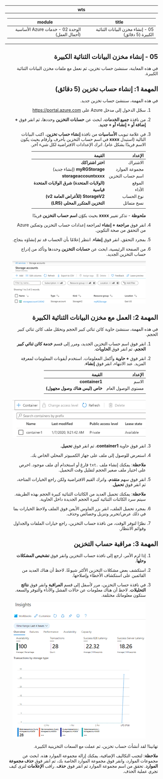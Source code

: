 <div id="readme" class="Box-body readme blob js-code-block-container p-5 p-xl-6 gist-border-0" dir="rtl">
    <article class="markdown-body entry-content container-lg" itemprop="text"><table>
  <thead>
  <tr>
  <th>wts</th>
  </tr>
  </thead>
  <tbody>
  <tr>
  <td><div><table>
  <thead>
  <tr>
  <th>title</th>
  <th>module</th>
  </tr>
  </thead>
  <tbody>
  <tr>
  <td><div>05 - إنشاء مخزن البيانات الثنائية الكبيرة (5 دقائق)</div></td>
  <td><div>الوحدة 02 - خدمات Azure الأساسية (أحمال العمل)</div></td>
  </tr>
  </tbody>
</table>
</div></td>
  </tr>
  </tbody>
</table>
       
# 05 - إنشاء مخزن البيانات الثنائية الكبيرة

في هذه المعاينة، سننشئ حساب تخزين، ثم نعمل مع ملفات مخزن البيانات الثنائية الكبيرة.

# المهمة 1: إنشاء حساب تخزين (5 دقائق)

في هذه المهمة، سننشئ حساب تخزين جديد. 

1. سجّل الدخول إلى مدخل Azure على <a href="https://portal.azure.com" target="_blank"><span style="color: #0066cc;" color="#0066cc">https://portal.azure.com</span></a>

2. من نافذة **جميع الخدمات**، ابحث عن **حسابات التخزين** وحددها، ثم انقر فوق **+ إضافة أو + إنشاء أو + جديد**. 

3. في علامة تبويب **الأساسيات** من نافذة **إنشاء حساب تخزين**، اكتب البيانات التالية (استبدل **xxxx** في اسم حساب التخزين بأحرف وأرقام بحيث يكون الاسم فريدًا بشكل عام). اترك الإعدادات الافتراضية لكل شيء آخر.

    | الإعداد | القيمة | 
    | --- | --- |
    | الاشتراك | **اختر اشتراكك** |
    | مجموعة الموارد | **myRGStorage** (إنشاء جديد) |
    | اسم حساب التخزين | **storageaccountxxxx** |
    | الموقع | **(الولايات المتحدة) شرق الولايات المتحدة**  |
    | الأداء | **قياسية** |
    | نوع الحساب | **StorageV2 (للأغراض العامة v2)** |
    | نسخ متماثل | **التخزين المتكرر المحلي (LRS)** |
    | | |

    **ملحوظة** -  تذكر تغيير **xxxx** بحيث بكوّن **اسم حساب التخزين** فريدًا

5. انقر فوق **مراجعة + إنشاء** لمراجعة إعدادات حساب التخزين وتمكين Azure من التحقق من صحة التكوين. 

6. بمجرد التحقق، انقر فوق **إنشاء**. انتظر إعلامًا بأن الحساب قد تم إنشاؤه بنجاح. 

7. من الصفحة الرئيسية، ابحث عن **حسابات التخزين** وحددها وتأكد من إدراج حساب التخزين الجديد.

    ![لقطة شاشة لحساب التخزين الذي تم إنشاؤه حديثًا في مدخل Azure.](../images/0401.png)

# المهمة 2: العمل مع مخزن البيانات الثنائية الكبيرة

في هذه المهمة، سننشئ حاوية كائن ثنائي كبير الحجم ونحمّل ملف كائن ثنائي كبير الحجم. 

1. انقر فوق اسم حساب التخزين الجديد، ومرر إلى قسم **خدمة كائن ثنائي كبير الحجم**، ثم انقر فوق **الحاويات**.

2. انقر فوق **+ حاوية** وأكمل المعلومات. استخدم أيقونات المعلومات لمعرفة المزيد. عند الانتهاء، انقر فوق **إنشاء**.


    | الإعداد | القيمة |
    | --- | --- |
    | الاسم | **container1**  |
    | مستوى الوصول العام| **خاص (ليس هناك وصول مجهول)** |
    | | |

    ![لقطة شاشة لحاوية البيانات الثنائية الكبيرة التي تم إنشاؤها حديثًا في حساب التخزين في مدخل Azure.](../images/0402.png)

4. انقر فوق حاوية **container1**، ثم انقر فوق **تحميل**.

5. استعرض للوصول إلى ملف على جهاز الكمبيوتر المحلي الخاص بك. 

    **ملاحظة**: يمكنك إنشاء ملف `.txt` فارغ أو استخدام أي ملف موجود. احرص على اختيار ملف صغير الحجم لتقليل وقت التحميل.

6. انقر فوق سهم **متقدم**، واترك القيم الافتراضية ولكن راجع الخيارات المتاحة، ثم انقر فوق **تحميل**.

    **ملاحظة**: يمكنك تحميل العديد من الكائنات الثنائية كبيرة الحجم بهذه الطريقة. سيتم سرد الكائنات الثنائية كبيرة الحجم الجديدة داخل الحاوية.

7. بمجرد تحميل الملف، انقر بزر الماوس الأيمن فوق الملف ولاحظ الخيارات بما في ذلك عرض/تحرير وتنزيل وخصائص وحذف. 

8. نظرًا لتوفر الوقت، من نافذة حساب التخزين، راجع خيارات الملفات والجداول وقوائم الانتظار.

# المهمة 3: مراقبة حساب التخزين

1. إذا لزم الأمر، ارجع إلى نافذة حساب التخزين وانقر فوق **تشخيص المشكلات وحلها**. 

2. استكشف بعض مشكلات التخزين الأكثر شيوعًا. لاحظ أن هناك العديد من القائمين على استكشاف الأخطاء وإصلاحها.

3. في نافذة حساب التخزين، مرر لأسفل إلى قسم **المراقبة** وانقر فوق **نتائج التحليلات**. لاحظ أن هناك معلومات عن حالات الفشل والأداء والتوفر والسعة. ستكون معلوماتك مختلفة.

    ![لقطة شاشة لصفحة نتائج تحليلات حساب التخزين.](../images/0403.PNG)

تهانينا! لقد أنشأتَ حساب تخزين، ثم عملت مع السعات التخزينية الكبيرة.

**ملاحظة**: لتجنب التكاليف الإضافية، يمكنك إزالة مجموعة الموارد هذه. ابحث عن مجموعات الموارد، وانقر فوق مجموعة الموارد الخاصة بك، ثم انقر فوق **حذف مجموعة الموارد**. تحقق من اسم مجموعة الموارد ثم انقر فوق **حذف**. راقب **الإعلامات** لترى كيف تجري عملية الحذف.
